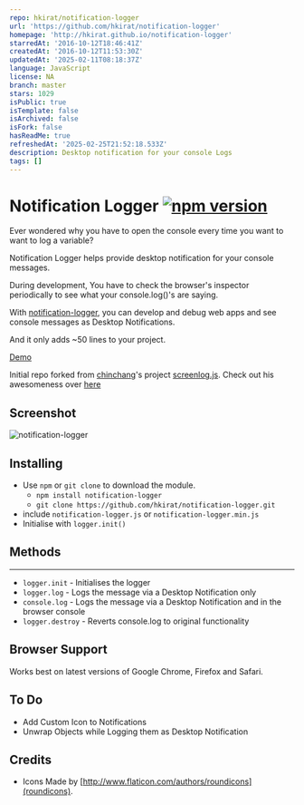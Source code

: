 ```yaml
---
repo: hkirat/notification-logger
url: 'https://github.com/hkirat/notification-logger'
homepage: 'http://hkirat.github.io/notification-logger'
starredAt: '2016-10-12T18:46:41Z'
createdAt: '2016-10-12T11:53:30Z'
updatedAt: '2025-02-11T08:18:37Z'
language: JavaScript
license: NA
branch: master
stars: 1029
isPublic: true
isTemplate: false
isArchived: false
isFork: false
hasReadMe: true
refreshedAt: '2025-02-25T21:52:18.533Z'
description: Desktop notification for your console Logs
tags: []
---
```


# Notification Logger [![npm version](https://badge.fury.io/js/notification-logger.svg)](https://badge.fury.io/js/notification-logger)

Ever wondered why you have to open the console every time you want to want to log a variable?

Notification Logger helps provide desktop notification for your console messages.

During development, You have to check the browser's inspector periodically to see what your console.log()'s are saying.

With [notification-logger](https://github.com/hkirat/notification-logger/), you can develop and debug web apps and see console messages as Desktop Notifications.

And it only adds ~50 lines to your project.

[Demo](http://singhharkirat.com/notification-logger)

Initial repo forked from [chinchang](https://github.com/chinchang)'s project [screenlog.js](https://github.com/chinchang/screenlog.js).
Check out his awesomeness over [here](https://kushagragour.in/)

## Screenshot

![notification-logger](./images/image.png)

## Installing
 - Use `npm` or `git clone` to download the module.
   - `npm install notification-logger`
   - `git clone https://github.com/hkirat/notification-logger.git`
 - include `notification-logger.js` or `notification-logger.min.js`
 - Initialise with `logger.init()`

## Methods
-----
* `logger.init` - Initialises the logger
* `logger.log` - Logs the message via a Desktop Notification only
* `console.log` - Logs the message via a Desktop Notification and in the browser console
* `logger.destroy` - Reverts console.log to original functionality

## Browser Support

Works best on latest versions of Google Chrome, Firefox and Safari.

## To Do
 - Add Custom Icon to Notifications
 - Unwrap Objects while Logging them as Desktop Notification

## Credits
 - Icons Made by [http://www.flaticon.com/authors/roundicons](roundicons).
